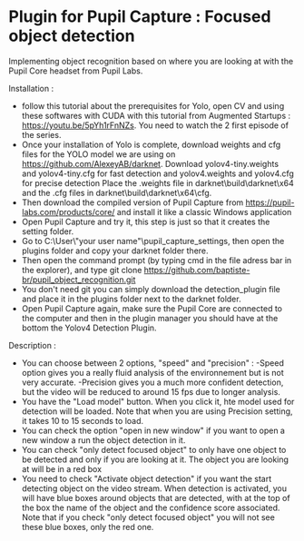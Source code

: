 # Plugin for Pupil Capture : Focused object detection
Implementing object recognition based on where you are looking at with the Pupil Core headset from Pupil Labs.

Installation : 
- follow this tutorial about the prerequisites for Yolo, open CV and using these softwares with CUDA with this tutorial from Augmented Startups : 
  https://youtu.be/5pYh1rFnNZs. You need to watch the 2 first episode of the series.
- Once your installation of Yolo is complete, download weights and cfg files for the YOLO model we are using on https://github.com/AlexeyAB/darknet.
  Download yolov4-tiny.weights and yolov4-tiny.cfg for fast detection and yolov4.weights and yolov4.cfg for precise detection
  Place the .weights file in darknet\build\darknet\x64 
  and the .cfg files in darknet\build\darknet\x64\cfg.
- Then download the compiled version of Pupil Capture from https://pupil-labs.com/products/core/ and install it like a classic Windows application
- Open Pupil Capture and try it, this step is just so that it creates the setting folder.
- Go to C:\User\\"your user name"\pupil_capture_settings, then open the plugins folder and copy your darknet folder there.
- Then open the command prompt (by typing cmd in the file adress bar in the explorer), and type git clone https://github.com/baptiste-br/pupil_object_recognition.git
- You don't need git you can simply download the detection_plugin file and place it in the plugins folder next to the darknet folder.
- Open Pupil Capture again, make sure the Pupil Core are connected to the computer and then in the plugin manager you should have at the bottom the Yolov4 Detection Plugin.

Description : 
- You can choose between 2 options, "speed" and "precision" : 
  -Speed option gives you a really fluid analysis of the environnement but is not very accurate.
  -Precision gives you a much more confident detection, but the video will be reduced to around 15 fps due to longer analysis.
- You have the "Load model" button. When you click it, hte model used for detection will be loaded. Note that when you are using Precision setting, it takes 10 to 15 seconds to load.
- You can check the option "open in new window" if you want to open a new window a run the object detection in it.
- You can check "only detect focused object" to only have one object to be detected and only if you are looking at it. The object you are looking at will be in a red box
- You need to check "Activate object detection" if you want the start detecting object on the video stream. When detection is activated, you will have blue boxes around objects that are detected, with at the top of the box the name of the object and the confidence score associated. Note that if you check "only detect focused object" you will not see these blue boxes, only the red one.
